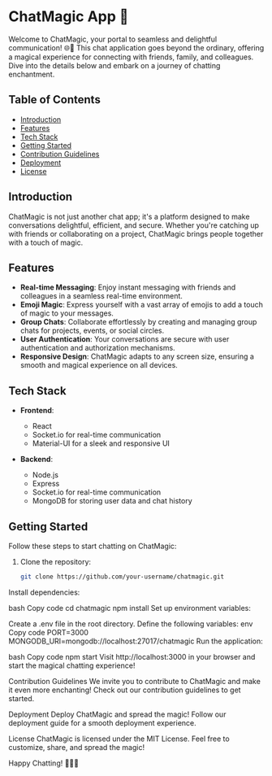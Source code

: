 # ChatMagic App 🚀

Welcome to ChatMagic, your portal to seamless and delightful communication! 🌐🚀 This chat application goes beyond the ordinary, offering a magical experience for connecting with friends, family, and colleagues. Dive into the details below and embark on a journey of chatting enchantment.

## Table of Contents

- [Introduction](#introduction)
- [Features](#features)
- [Tech Stack](#tech-stack)
- [Getting Started](#getting-started)
- [Contribution Guidelines](#contribution-guidelines)
- [Deployment](#deployment)
- [License](#license)

## Introduction

ChatMagic is not just another chat app; it's a platform designed to make conversations delightful, efficient, and secure. Whether you're catching up with friends or collaborating on a project, ChatMagic brings people together with a touch of magic.

## Features

- **Real-time Messaging**: Enjoy instant messaging with friends and colleagues in a seamless real-time environment.
- **Emoji Magic**: Express yourself with a vast array of emojis to add a touch of magic to your messages.
- **Group Chats**: Collaborate effortlessly by creating and managing group chats for projects, events, or social circles.
- **User Authentication**: Your conversations are secure with user authentication and authorization mechanisms.
- **Responsive Design**: ChatMagic adapts to any screen size, ensuring a smooth and magical experience on all devices.

## Tech Stack

- **Frontend**:
  - React
  - Socket.io for real-time communication
  - Material-UI for a sleek and responsive UI

- **Backend**:
  - Node.js
  - Express
  - Socket.io for real-time communication
  - MongoDB for storing user data and chat history

## Getting Started

Follow these steps to start chatting on ChatMagic:

1. Clone the repository:
   ```bash
   git clone https://github.com/your-username/chatmagic.git
Install dependencies:

bash
Copy code
cd chatmagic
npm install
Set up environment variables:

Create a .env file in the root directory.
Define the following variables:
env
Copy code
PORT=3000
MONGODB_URI=mongodb://localhost:27017/chatmagic
Run the application:

bash
Copy code
npm start
Visit http://localhost:3000 in your browser and start the magical chatting experience!

Contribution Guidelines
We invite you to contribute to ChatMagic and make it even more enchanting! Check out our contribution guidelines to get started.

Deployment
Deploy ChatMagic and spread the magic! Follow our deployment guide for a smooth deployment experience.

License
ChatMagic is licensed under the MIT License. Feel free to customize, share, and spread the magic!

Happy Chatting! 🌟💬✨
